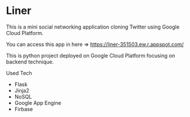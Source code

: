 # Liner
This is a mini social networking application cloning Twitter using Google Cloud Platform.

You can access this app in here => https://liner-351503.ew.r.appspot.com/

This is python project deployed on Google Cloud Platform focusing on backend technique. 

Used Tech
- Flask
- Jinja2
- NoSQL
- Google App Engine
- Firbase
